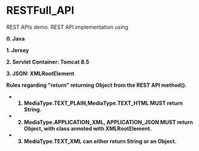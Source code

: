 # RESTFull_API
REST APIs demo.
REST API implementation using

<p><B>0. Java</b>
<p><B>1. Jersey
<p><B>2. Servlet Container: Tomcat 8.5
<p><B>3. JSON: XMLRootElement


 Rules regarding "return" returning Object from the REST API method().
* 1. MediaType.TEXT_PLAIN,MediaType.TEXT_HTML MUST return String.
* 2. MediaType.APPLICATION_XML, APPLICATION_JSON MUST return Object, with class annoted with XMLRootElement.
* 3. MediaType.TEXT_XML can either return String or an Object. 
	 
